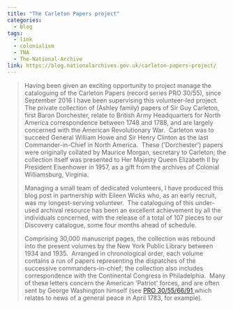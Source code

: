 ```yaml
---
title: "The Carleton Papers project"
categories:
  - Blog
tags:
  - link
  - colonialism
  - TNA
  - The-National-Archive
link: https://blog.nationalarchives.gov.uk/carleton-papers-project/
---
```

> Having been given an exciting opportunity to project manage the cataloguing of the Carleton Papers (record series PRO 30/55), since September 2016 I have been supervising this volunteer-led project.  The private collection of (Ashley family) papers of Sir Guy Carleton, first Baron Dorchester, relate to British Army Headquarters for North America correspondence between 1748 and 1788, and are largely concerned with the American Revolutionary War.  Carleton was to succeed General William Howe and Sir Henry Clinton as the last Commander-in-Chief in North America.  These ('Dorchester') papers were originally collated by Maurice Morgan, secretary to Carleton; the collection itself was presented to Her Majesty Queen Elizabeth II by President Eisenhower in 1957, as a gift from the archives of Colonial Williamsburg, Virginia.
> 
> Managing a small team of dedicated volunteers, I have produced this blog post in partnership with Eileen Wicks who, as an early recruit, was my longest-serving volunteer.  The cataloguing of this under-used archival resource has been an excellent achievement by all the individuals concerned, with the release of a total of 107 pieces to our Discovery catalogue, some four months ahead of schedule.
> 
> Comprising 30,000 manuscript pages, the collection was rebound into the present volumes by the New York Public Library between 1934 and 1935.  Arranged in chronological order, each volume contains a run of papers representing the dispatches of the successive commanders-in-chief; the collection also includes correspondence with the Continental Congress in Philadelphia.  Many of these letters concern the American 'Patriot' forces, and are often sent by George Washington himself (see [PRO 30/55/66/91 ](http://discovery.nationalarchives.gov.uk/details/r/C16478520)which relates to news of a general peace in April 1783, for example).